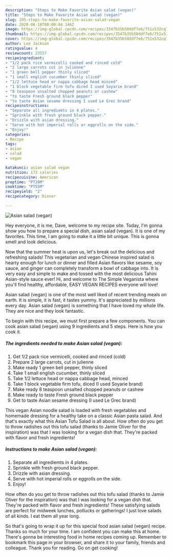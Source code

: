 ```yaml
---
description: "Steps to Make Favorite Asian salad (vegan)"
title: "Steps to Make Favorite Asian salad (vegan)"
slug: 195-steps-to-make-favorite-asian-salad-vegan
date: 2020-06-18T00:00:04.146Z
image: https://img-global.cpcdn.com/recipes/3547b35b50ddf7e6/751x532cq70/asian-salad-vegan-recipe-main-photo.jpg
thumbnail: https://img-global.cpcdn.com/recipes/3547b35b50ddf7e6/751x532cq70/asian-salad-vegan-recipe-main-photo.jpg
cover: https://img-global.cpcdn.com/recipes/3547b35b50ddf7e6/751x532cq70/asian-salad-vegan-recipe-main-photo.jpg
author: Leo Jackson
ratingvalue: 4
reviewcount: 23557
recipeingredient:
- "1/2 pack rice vermicelli cooked and rinced cold"
- "2 large carrots cut in julienne"
- "1 green bell pepper thinly sliced"
- "1 small english cucumber thinly sliced"
- "1/2 lettuce head or nappa cabbage head minced"
- "1 block vegetable firm tofu diced I used Soyarie brand"
- "8 teaspoon unsalted chopped peanuts or cashew"
- "to taste Fresh ground black pepper"
- "to taste Asian sesame dressing I used Le Grec brand"
recipeinstructions:
- "Separate all ingrediemts in 4 plates."
- "Sprinkle with fresh ground black pepper."
- "Drizzle with asian dressing."
- "Serve with hot imperial rolls or eggrolls on the side."
- "Enjoy!"
categories:
- Recipe
tags:
- asian
- salad
- vegan

katakunci: asian salad vegan 
nutrition: 173 calories
recipecuisine: American
preptime: "PT20M"
cooktime: "PT55M"
recipeyield: "2"
recipecategory: Dinner

---
```



![Asian salad (vegan)](https://img-global.cpcdn.com/recipes/3547b35b50ddf7e6/751x532cq70/asian-salad-vegan-recipe-main-photo.jpg)

Hey everyone, it is me, Dave, welcome to my recipe site. Today, I'm gonna show you how to prepare a special dish, asian salad (vegan). It is one of my favorites. This time, I am going to make it a little bit unique. This is gonna smell and look delicious.

Now that the summer heat is upon us, let&#39;s break out the delicious and refreshing salads! This vegetarian and vegan Chinese inspired salad is hearty enough for lunch or dinner and filled Asian flavors like sesame, soy sauce, and ginger can completely transform a bowl of cabbage into. It is very easy and simple to make and tossed with the most delicious Tahini Asian-style sauce ever! Hi, and welcome to The Simple Veganista where you&#39;ll find healthy, affordable, EASY VEGAN RECIPES everyone will love!

Asian salad (vegan) is one of the most well liked of recent trending meals on earth. It is simple, it is fast, it tastes yummy. It's appreciated by millions every day. Asian salad (vegan) is something that I have loved my whole life. They are nice and they look fantastic.


To begin with this recipe, we must first prepare a few components. You can cook asian salad (vegan) using 9 ingredients and 5 steps. Here is how you cook it.

<!--inarticleads1-->

##### The ingredients needed to make Asian salad (vegan):

1. Get 1/2 pack rice vermicelli, cooked and rinced (cold)
1. Prepare 2 large carrots, cut in julienne
1. Make ready 1 green bell pepper, thinly sliced
1. Take 1 small english cucumber, thinly sliced
1. Take 1/2 lettuce head or nappa cabbage head, minced
1. Take 1 block vegetable firm tofu, diced (I used Soyarie brand)
1. Make ready 8 teaspoon unsalted chopped peanuts or cashew
1. Make ready to taste Fresh ground black pepper
1. Get to taste Asian sesame dressing (I used Le Grec brand)


This vegan Asian noodle salad is loaded with fresh vegetables and homemade dressing for a healthy take on a classic Asian pasta salad. And that&#39;s exactly what this Asian Tofu Salad is all about. How often do you get to throw radishes out this tofu salad (thanks to Jamie Oliver for the inspiration) was that I was looking for a vegan dish that. They&#39;re packed with flavor and fresh ingredients! 

<!--inarticleads2-->

##### Instructions to make Asian salad (vegan):

1. Separate all ingrediemts in 4 plates.
1. Sprinkle with fresh ground black pepper.
1. Drizzle with asian dressing.
1. Serve with hot imperial rolls or eggrolls on the side.
1. Enjoy!


How often do you get to throw radishes out this tofu salad (thanks to Jamie Oliver for the inspiration) was that I was looking for a vegan dish that. They&#39;re packed with flavor and fresh ingredients! These satisfying salads are perfect for midweek lunches, potlucks or gatherings! I just love salads of all kinds. I eat them all year long. 

So that's going to wrap it up for this special food asian salad (vegan) recipe. Thanks so much for your time. I am confident you can make this at home. There's gonna be interesting food in home recipes coming up. Remember to bookmark this page in your browser, and share it to your family, friends and colleague. Thank you for reading. Go on get cooking!
